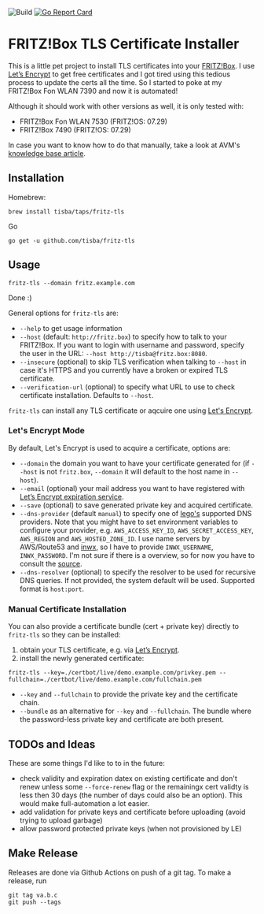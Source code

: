 <!-- markdownlint-disable MD039 MD041 -->
![Build](https://github.com/tisba/fritz-tls/workflows/Go/badge.svg)
[ ![Go Report Card](https://goreportcard.com/badge/github.com/tisba/fritz-tls)](https://goreportcard.com/report/github.com/tisba/fritz-tls)
<!-- markdownlint-enable MD039 MD041 -->

# FRITZ!Box TLS Certificate Installer

This is a little pet project to install TLS certificates into your [FRITZ!Box](https://en.wikipedia.org/wiki/Fritz!Box). I use [Let’s Encrypt](https://letsencrypt.org/) to get free certificates and I got tired using this tedious process to update the certs all the time. So I started to poke at my FRITZ!Box Fon WLAN 7390 and now it is automated!

Although it should work with other versions as well, it is only tested with:

* FRITZ!Box Fon WLAN 7530 (FRITZ!OS: 07.29)
* FRITZ!Box 7490 (FRITZ!OS: 07.29)

In case you want to know how to do that manually, take a look at AVM's [knowledge base article](https://en.avm.de/service/fritzbox/fritzbox-7390/knowledge-base/publication/show/1525_Importing-your-own-certificate-to-the-FRITZ-Box/).

## Installation

Homebrew:

```console
brew install tisba/taps/fritz-tls
```

Go

```console
go get -u github.com/tisba/fritz-tls
```

## Usage

```console
fritz-tls --domain fritz.example.com
```

Done :)

General options for `fritz-tls` are:

* `--help` to get usage information
* `--host` (default: `http://fritz.box`) to specify how to talk to your FRITZ!Box. If you want to login with username and password, specify the user in the URL: `--host http://tisba@fritz.box:8080`.
* `--insecure` (optional) to skip TLS verification when talking to `--host` in case it's HTTPS and you currently have a broken or expired TLS certificate.
* `--verification-url` (optional) to specify what URL to use to check certificate installation. Defaults to `--host`.

`fritz-tls` can install any TLS certificate or aqcuire one using [Let's Encrypt](https://letsencrypt.org).

### Let's Encrypt Mode

By default, Let's Encrypt is used to acquire a certificate, options are:

* `--domain` the domain you want to have your certificate generated for (if `--host` is not `fritz.box`, `--domain` it will default to the host name in `--host`).
* `--email` (optional) your mail address you want to have registered with [Let’s Encrypt expiration service](https://letsencrypt.org/docs/expiration-emails/).
* `--save` (optional) to save generated private key and acquired certificate.
* `--dns-provider` (default `manual`) to specify one of [lego's](https://github.com/xenolf/lego/tree/master/providers/dns) supported DNS providers. Note that you might have to set environment variables to configure your provider, e.g. `AWS_ACCESS_KEY_ID`, `AWS_SECRET_ACCESS_KEY`, `AWS_REGION` and `AWS_HOSTED_ZONE_ID`. I use name servers by AWS/Route53 and [inwx](https://github.com/xenolf/lego/blob/master/providers/dns/inwx/inwx.go), so I have to provide `INWX_USERNAME`, `INWX_PASSWORD`. I'm not sure if there is a overview, so for now you have to consult the [source](https://github.com/xenolf/lego/tree/master/providers/dns).
* `--dns-resolver` (optional) to specify the resolver to be used for recursive DNS queries. If not provided, the system default will be used. Supported format is `host:port`.

### Manual Certificate Installation

You can also provide a certificate bundle (cert + private key) directly to `fritz-tls` so they can be installed:

1. obtain your TLS certificate, e.g. via [Let’s Encrypt](https://letsencrypt.org/).
1. install the newly generated certificate:

```console
fritz-tls --key=./certbot/live/demo.example.com/privkey.pem --fullchain=./certbot/live/demo.example.com/fullchain.pem
```

* `--key` and `--fullchain` to provide the private key and the certificate chain.
* `--bundle` as an alternative for `--key` and `--fullchain`. The bundle where the password-less private key and certificate are both present.

## TODOs and Ideas

These are some things I'd like to to in the future:

* check validity and expiration datex on existing certificate and don't renew unless some `--force-renew` flag or the remainingx cert validty is less then 30 days (the number of days could also be an option). This would make full-automation a lot easier.
* add validation for private keys and certificate before uploading (avoid trying to upload garbage)
* allow password protected private keys (when not provisioned by LE)

## Make Release

Releases are done via Github Actions on push of a git tag. To make a release, run

```terminal
git tag va.b.c
git push --tags
```
